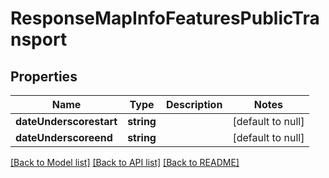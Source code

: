# ResponseMapInfoFeaturesPublicTransport

## Properties
Name | Type | Description | Notes
------------ | ------------- | ------------- | -------------
**dateUnderscorestart** | **string** |  | [default to null]
**dateUnderscoreend** | **string** |  | [default to null]

[[Back to Model list]](../README.md#documentation-for-models) [[Back to API list]](../README.md#documentation-for-api-endpoints) [[Back to README]](../README.md)


